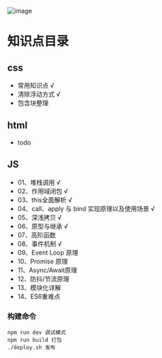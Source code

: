 ![image](http://image.zhoufeifan.tech/4432_1.jpg)  


# 知识点目录
## css
- 常用知识点 √
- 清除浮动方式 √
- 包含块整理
## html
- todo
## JS
- 01、堆栈调用 √
- 02、作用域闭包 √
- 03、this全面解析 √
- 04、call、apply 与 bind 实现原理以及使用场景 √
- 05、深浅拷贝 √
- 06、原型与继承 √
- 07、高阶函数
- 08、事件机制 √
- 09、Event Loop 原理
- 10、Promise 原理
- 11、Async/Await原理
- 12、防抖/节流原理
- 13、模块化详解
- 14、ES6重难点
### 构建命令
``` 
npm run dev 调试模式
npm run build 打包
./deploy.sh 发布
```